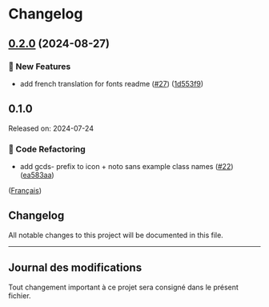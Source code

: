 # Changelog

## [0.2.0](https://github.com/cds-snc/gcds-fonts/compare/gcds-fonts-v0.1.0...gcds-fonts-v0.2.0) (2024-08-27)


### :rocket: New Features

* add french translation for fonts readme ([#27](https://github.com/cds-snc/gcds-fonts/issues/27)) ([1d553f9](https://github.com/cds-snc/gcds-fonts/commit/1d553f9b5395f7591bbc12cfd0ccea308c64eea7))

## 0.1.0

Released on: 2024-07-24

### :arrows_counterclockwise: Code Refactoring

- add gcds- prefix to icon + noto sans example class names ([#22](https://github.com/cds-snc/gcds-fonts/issues/22)) ([ea583aa](https://github.com/cds-snc/gcds-fonts/commit/ea583aa54d622774f810bc5df807927caf331034))

([Français](#journal-des-modifications))

## Changelog

All notable changes to this project will be documented in this file.

---

## Journal des modifications

Tout changement important à ce projet sera consigné dans le présent fichier.
